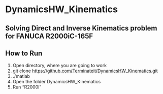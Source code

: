 # DynamicsHW_Kinematics
Solving Direct and Inverse Kinematics problem for FANUCA R2000iC-165F
-
How to Run
-

1)	Open directory, where you are going to work
2)	git clone https://github.com/Terminateit/DynamicsHW_Kinematics.git
3)	./matlab
4)	Open the folder DynamicsHW_Kinematics
5)	Run “R2000i”
